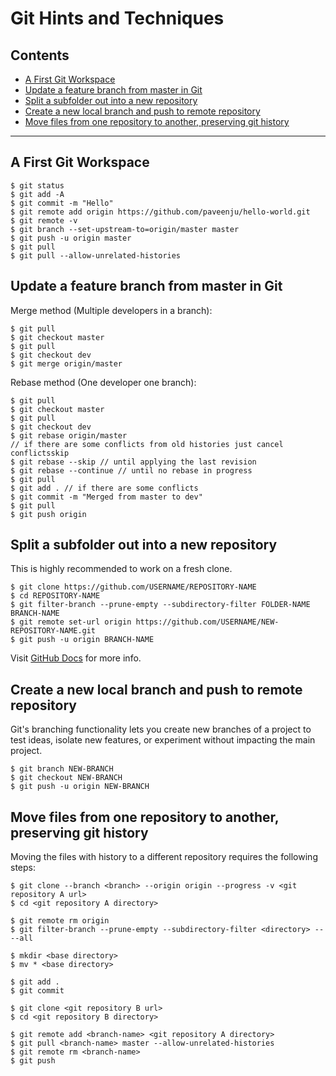 # Git Hints and Techniques

## Contents

- [A First Git Workspace](#a-first-git-workspace)
- [Update a feature branch from master in Git](#)
- [Split a subfolder out into a new repository](#split-a-subfolder-out-into-a-new-repository)
- [Create a new local branch and push to remote repository](#create-a-new-local-branch-and-push-to-remote-repository)
- [Move files from one repository to another, preserving git history](#move-files-from-one-repository-to-another)
---

## A First Git Workspace

```console
$ git status
$ git add -A
$ git commit -m "Hello"
$ git remote add origin https://github.com/paveenju/hello-world.git
$ git remote -v
$ git branch --set-upstream-to=origin/master master
$ git push -u origin master
$ git pull
$ git pull --allow-unrelated-histories
```

## Update a feature branch from master in Git
Merge method (Multiple developers in a branch):
```console
$ git pull
$ git checkout master
$ git pull
$ git checkout dev
$ git merge origin/master
```
Rebase method (One developer one branch):
```console
$ git pull
$ git checkout master
$ git pull
$ git checkout dev
$ git rebase origin/master
// if there are some conflicts from old histories just cancel conflictsskip
$ git rebase --skip // until applying the last revision
$ git rebase --continue // until no rebase in progress
$ git pull
$ git add . // if there are some conflicts
$ git commit -m "Merged from master to dev"
$ git pull
$ git push origin
```

## Split a subfolder out into a new repository
This is highly recommended to work on a fresh clone.
```console
$ git clone https://github.com/USERNAME/REPOSITORY-NAME
$ cd REPOSITORY-NAME
$ git filter-branch --prune-empty --subdirectory-filter FOLDER-NAME BRANCH-NAME
$ git remote set-url origin https://github.com/USERNAME/NEW-REPOSITORY-NAME.git
$ git push -u origin BRANCH-NAME
```
Visit [GitHub Docs](https://docs.github.com/en/get-started/using-git/splitting-a-subfolder-out-into-a-new-repository) for more info.

## Create a new local branch and push to remote repository
Git's branching functionality lets you create new branches of a project to test ideas, isolate new features, or experiment without impacting the main project.
```console
$ git branch NEW-BRANCH
$ git checkout NEW-BRANCH
$ git push -u origin NEW-BRANCH
```

## Move files from one repository to another, preserving git history

Moving the files with history to a different repository requires the following steps:

```console
$ git clone --branch <branch> --origin origin --progress -v <git repository A url>
$ cd <git repository A directory>

$ git remote rm origin
$ git filter-branch --prune-empty --subdirectory-filter <directory> -- --all

$ mkdir <base directory>
$ mv * <base directory>

$ git add .
$ git commit

$ git clone <git repository B url>
$ cd <git repository B directory>

$ git remote add <branch-name> <git repository A directory>
$ git pull <branch-name> master --allow-unrelated-histories
$ git remote rm <branch-name>
$ git push
```
